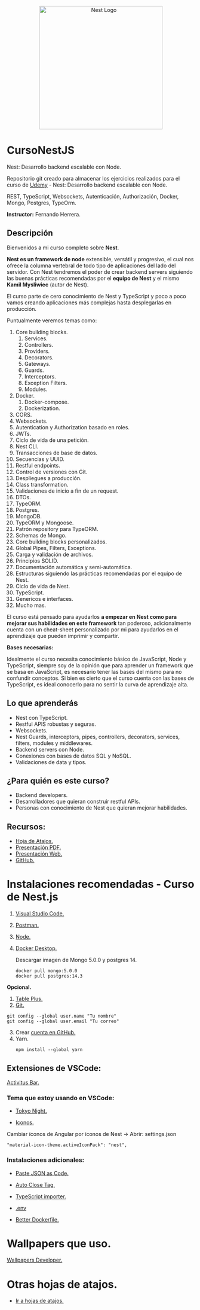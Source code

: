 <p align="center">
  <a href="https://nestjs.com/" target="blank"><img src="https://nestjs.com/logo-small.ede75a6b.svg" width="330" alt="Nest Logo" /></a>
</p>

# CursoNestJS
Nest: Desarrollo backend escalable con Node.

Repositorio git creado para almacenar los ejercicios realizados para el curso de [Udemy](https://www.udemy.com/course/nest-framework/) - Nest: Desarrollo backend escalable con Node.

REST, TypeScript, Websockets, Autenticación, Authorización, Docker, Mongo, Postgres, TypeOrm.

**Instructor:** Fernando Herrera.

## Descripción

Bienvenidos a mi curso completo sobre **Nest**.

**Nest es un framework de node** extensible, versátil y progresivo, el cual nos ofrece la columna vertebral de todo tipo de aplicaciones del lado del servidor. Con Nest tendremos el poder de crear backend servers siguiendo las buenas prácticas recomendadas por el **equipo de Nest** y el mismo **Kamil Mysliwiec** (autor de Nest).

El curso parte de cero conocimiento de Nest y TypeScript y poco a poco vamos creando aplicaciones más complejas hasta desplegarlas en producción.

Puntualmente veremos temas como:

1. Core building blocks.
    1. Services.
    2. Controllers.
    3. Providers.
    4. Decorators.
    5. Gateways.
    6. Guards.
    7. Interceptors.
    8. Exception Filters.
    9. Modules.
2. Docker.
    1. Docker-compose.
    2. Dockerization.
3. CORS.
4. Websockets.
5. Autentication y Authorization basado en roles.
6. JWTs.
7. Ciclo de vida de una petición.
8. Nest CLI.
9. Transacciones de base de datos.
10. Secuencias y UUID.
11. Restful endpoints.
12. Control de versiones con Git.
13. Despliegues a producción.
14. Class transformation.
15. Validaciones de inicio a fin de un request.
16. DTOs.
17. TypeORM.
18. Postgres.
19. MongoDB.
20. TypeORM y Mongoose.
21. Patrón repository para TypeORM.
22. Schemas de Mongo.
23. Core building blocks personalizados.
24. Global Pipes, Filters, Exceptions.
25. Carga y validación de archivos.
26. Principios SOLID.
27. Documentación automática y semi-automática.
28. Estructuras siguiendo las prácticas recomendadas por el equipo de Nest.
29. Ciclo de vida de Nest.
30. TypeScript.
31. Genericos e interfaces.
32. Mucho mas.

El curso está pensado para ayudarlos **a empezar en Nest como para mejorar sus habilidades en este framework** tan poderoso, adicionalmente cuenta con un cheat-sheet personalizado por mi para ayudarlos en el aprendizaje que pueden imprimir y compartir.

**Bases necesarias:**

Idealmente el curso necesita conocimiento básico de JavaScript, Node y TypeScript, siempre soy de la opinión que para aprender un framework que se basa en JavaScript, es necesario tener las bases del mismo para no confundir conceptos. Si bien es cierto que el curso cuenta con las bases de TypeScript, es ideal conocerlo para no sentir la curva de aprendizaje alta.

## Lo que aprenderás

* Nest con TypeScript.
* Restful APIS robustas y seguras.
* Websockets.
* Nest Guards, interceptors, pipes, controllers, decorators, services, filters, modules y middlewares.
* Backend servers con Node.
* Conexiones con bases de datos SQL y NoSQL.
* Validaciones de data y tipos.

## ¿Para quién es este curso?

* Backend developers.
* Desarrolladores que quieran construir restful APIs.
* Personas con conocimiento de Nest que quieran mejorar habilidades.

## Recursos:

* [Hoja de Atajos.](https://devtalles.com/files/nest-cheatsheet.pdf)
* [Presentación PDF.](https://devtalles.com/files/presentations/nest/nest.pdf)
* [Presentación Web.](https://devtalles.com/files/presentations/nest/nest/#0)
* [GitHub.](https://github.com/Klerith/mas-talento/tree/main/nest)

# Instalaciones recomendadas - Curso de Nest.js

1. [Visual Studio Code.](https://code.visualstudio.com/)
2. [Postman.](https://www.postman.com/downloads/)
3. [Node.](https://nodejs.org/es/)
4. [Docker Desktop.](https://www.docker.com/get-started)

    Descargar imagen de Mongo 5.0.0 y postgres 14.
    ```
    docker pull mongo:5.0.0
    docker pull postgres:14.3
    ```

**Opcional.**

1. [Table Plus.](https://tableplus.com/)
2. [Git.](https://git-scm.com/)
```
git config --global user.name "Tu nombre"
git config --global user.email "Tu correo"
```
3. Crear [cuenta en GitHub.](https://github.com/)
4. Yarn.
    ```
    npm install --global yarn
    ```
## Extensiones de VSCode:
[Activitus Bar.](https://marketplace.visualstudio.com/items?itemName=Gruntfuggly.activitusbar)

### Tema que estoy usando en VSCode:

* [Tokyo Night.](https://marketplace.visualstudio.com/items?itemName=enkia.tokyo-night)

* [Iconos.](https://marketplace.visualstudio.com/items?itemName=PKief.material-icon-theme)

Cambiar íconos de Angular por íconos de Nest -> Abrir: settings.json
```
"material-icon-theme.activeIconPack": "nest",
```

### Instalaciones adicionales:

* [Paste JSON as Code.](https://marketplace.visualstudio.com/items?itemName=quicktype.quicktype)

* [Auto Close Tag.](https://marketplace.visualstudio.com/items?itemName=formulahendry.auto-close-tag)

* [TypeScript importer.](https://marketplace.visualstudio.com/items?itemName=pmneo.tsimporter)

* [.env](https://marketplace.visualstudio.com/items?itemName=mikestead.dotenv)

* [Better Dockerfile.](https://marketplace.visualstudio.com/items?itemName=jeff-hykin.better-dockerfile-syntax)

# Wallpapers que uso.
[Wallpapers Developer.](https://drive.google.com/drive/folders/1ItU8rbSGJjnh2USOBGwaCo9nYKifPJ6m?usp=sharing)

# Otras hojas de atajos.
* [Ir a hojas de atajos.](https://cursos.devtalles.com/pages/mas-talento)